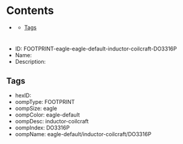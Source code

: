 



Contents
========

* [](#)
	* [Tags](#tags)

# 

- ID: FOOTPRINT-eagle-eagle-default-inductor-coilcraft-DO3316P
- Name: 
- Description: 

## Tags

- hexID: 
- oompType: FOOTPRINT
- oompSize: eagle
- oompColor: eagle-default
- oompDesc: inductor-coilcraft
- oompIndex: DO3316P
- oompName: eagle-default/inductor-coilcraft/DO3316P
